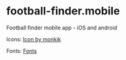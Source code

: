 # football-finder.mobile

Football finder mobile app - iOS and android

Icons:
<a href="https://www.freepik.com/icon/stadium_1259792#fromView=keyword&term=Stadium&page=1&position=16&uuid=7781b235-bbc4-42f5-891e-eed440467d34">Icon by monkik</a>

Fonts:
<a href="https://fonts.google.com/specimen/Kanit">Fonts</a>
